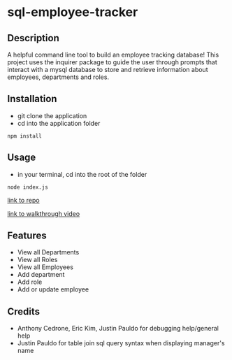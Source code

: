 # sql-employee-tracker

## Description
A helpful command line tool to build an employee tracking database! This project uses the inquirer package to guide the user through prompts that interact with a mysql database to store and retrieve information about employees, departments and roles.

## Installation

- git clone the application
- cd into the application folder
```
npm install
```

## Usage

- in your terminal, cd into the root of the folder
```
node index.js
```

[link to repo](https://github.com/hope428/sql-employee-tracker)

[link to walkthrough video]()



## Features
- View all Departments
- View all Roles
- View all Employees
- Add department
- Add role
- Add or update employee

## Credits
- Anthony Cedrone, Eric Kim, Justin Pauldo for debugging help/general help
- Justin Pauldo for table join sql query syntax when displaying manager's name 
